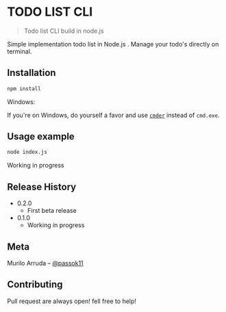 

# TODO LIST CLI
> Todo list CLI build in node.js

Simple implementation todo list in Node.js . Manage your todo's directly on terminal.


## Installation


```sh
npm install
```

Windows:

If you're on Windows, do yourself a favor and use [`cmder`](http://cmder.net/) instead of `cmd.exe`.


## Usage example

```sh
node index.js
```
Working in progress



## Release History

* 0.2.0
    * First beta release
* 0.1.0
    * Working in progress

## Meta

Murilo Arruda – [@passok11](https://twitter.com/passocabr)


## Contributing

Pull request are always open! fell free to help!